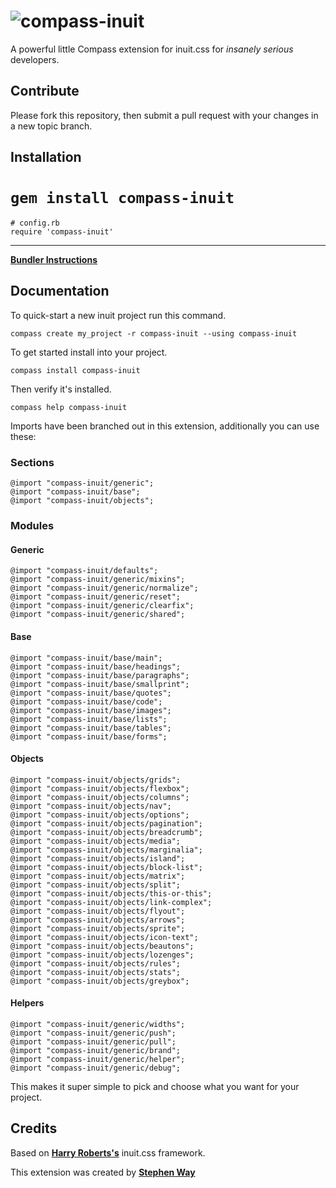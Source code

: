 # ![compass-inuit](http://i.imgur.com/rsz0nwt.png)

A powerful little Compass extension for inuit.css for _insanely serious_ developers.

## Contribute
Please fork this repository, then submit a pull request with your changes in a new topic branch.

## Installation

# `gem install compass-inuit`

	# config.rb
	require 'compass-inuit'

---

**[Bundler Instructions](http://bundler.io/#getting-started)**

## Documentation

To quick-start a new inuit project run this command.

	compass create my_project -r compass-inuit --using compass-inuit

To get started install into your project.

	compass install compass-inuit

Then verify it's installed.

	compass help compass-inuit

Imports have been branched out in this extension, additionally you can use these:

### Sections

	@import "compass-inuit/generic";
	@import "compass-inuit/base";
	@import "compass-inuit/objects";

### Modules

#### Generic

	@import "compass-inuit/defaults";
	@import "compass-inuit/generic/mixins";
	@import "compass-inuit/generic/normalize";
	@import "compass-inuit/generic/reset";
	@import "compass-inuit/generic/clearfix";
	@import "compass-inuit/generic/shared";

#### Base

	@import "compass-inuit/base/main";
	@import "compass-inuit/base/headings";
	@import "compass-inuit/base/paragraphs";
	@import "compass-inuit/base/smallprint";
	@import "compass-inuit/base/quotes";
	@import "compass-inuit/base/code";
	@import "compass-inuit/base/images";
	@import "compass-inuit/base/lists";
	@import "compass-inuit/base/tables";
	@import "compass-inuit/base/forms";

#### Objects

	@import "compass-inuit/objects/grids";
	@import "compass-inuit/objects/flexbox";
	@import "compass-inuit/objects/columns";
	@import "compass-inuit/objects/nav";
	@import "compass-inuit/objects/options";
	@import "compass-inuit/objects/pagination";
	@import "compass-inuit/objects/breadcrumb";
	@import "compass-inuit/objects/media";
	@import "compass-inuit/objects/marginalia";
	@import "compass-inuit/objects/island";
	@import "compass-inuit/objects/block-list";
	@import "compass-inuit/objects/matrix";
	@import "compass-inuit/objects/split";
	@import "compass-inuit/objects/this-or-this";
	@import "compass-inuit/objects/link-complex";
	@import "compass-inuit/objects/flyout";
	@import "compass-inuit/objects/arrows";
	@import "compass-inuit/objects/sprite";
	@import "compass-inuit/objects/icon-text";
	@import "compass-inuit/objects/beautons";
	@import "compass-inuit/objects/lozenges";
	@import "compass-inuit/objects/rules";
	@import "compass-inuit/objects/stats";
	@import "compass-inuit/objects/greybox";

#### Helpers

	@import "compass-inuit/generic/widths";
	@import "compass-inuit/generic/push";
	@import "compass-inuit/generic/pull";
	@import "compass-inuit/generic/brand";
	@import "compass-inuit/generic/helper";
	@import "compass-inuit/generic/debug";

This makes it super simple to pick and choose what you want for your project.


## Credits
Based on **[Harry Roberts's](http://github.com/csswizardry)** inuit.css framework.

This extension was created by **[Stephen Way](http://github.com/stephenway)**
